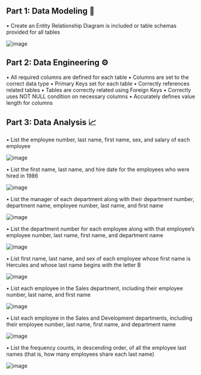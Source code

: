 ## Part 1: Data Modeling 🧩  ##

• Create an Entity Relationship Diagram is included or table schemas provided for all tables

![image](https://github.com/CourtneyCole123/sql-challenge/assets/162069113/fae443d8-ec1e-404c-9cb4-669c41f4a173)

## Part 2: Data Engineering ⚙️ ##

• All required columns are defined for each table
• Columns are set to the correct data type
• Primary Keys set for each table 
• Correctly references related tables 
• Tables are correctly related using Foreign Keys 
• Correctly uses NOT NULL condition on necessary columns
• Accurately defines value length for columns









## Part 3: Data Analysis 📈 ##

• List the employee number, last name, first name, sex, and salary of each employee

![image](https://github.com/CourtneyCole123/sql-challenge/assets/162069113/2fa6c9bc-ffb8-4e6c-bb71-b9ddd5e29809)

• List the first name, last name, and hire date for the employees who were hired in 1986

![image](https://github.com/CourtneyCole123/sql-challenge/assets/162069113/6cf2740c-5f54-45f8-a57d-43190648a648)

• List the manager of each department along with their department number, department name, employee number, last name, and first name

![image](https://github.com/CourtneyCole123/sql-challenge/assets/162069113/00268ea6-8cd7-485a-b751-8a5338689cb1)

• List the department number for each employee along with that employee’s employee number, last name, first name, and department name

![image](https://github.com/CourtneyCole123/sql-challenge/assets/162069113/450349e9-f550-4f60-81c8-5cf93097a7f5)

• List first name, last name, and sex of each employee whose first name is Hercules and whose last name begins with the letter B

![image](https://github.com/CourtneyCole123/sql-challenge/assets/162069113/3698ea13-c3fa-47a6-ac2a-111cac69b56c)

• List each employee in the Sales department, including their employee number, last name, and first name

![image](https://github.com/CourtneyCole123/sql-challenge/assets/162069113/2f5eee11-f49f-4819-a0ca-8d6b1406bb3f)

• List each employee in the Sales and Development departments, including their employee number, last name, first name, and department name

![image](https://github.com/CourtneyCole123/sql-challenge/assets/162069113/a24e8c87-1a0f-4626-b55f-acb39cd41686)

• List the frequency counts, in descending order, of all the employee last names (that is, how many employees share each last name)

![image](https://github.com/CourtneyCole123/sql-challenge/assets/162069113/65e80318-bdd8-41aa-9c47-1f269dfcc047)

